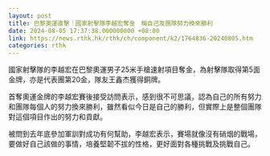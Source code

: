 ```yaml
---
layout: post
title: 巴黎奧運直撃｜國家射擊隊李越宏奪金　稱自己及團隊努力換來勝利
date: 2024-08-05 17:37:38.000000000 +08:00
link: https://news.rthk.hk/rthk/ch/component/k2/1764836-20240805.htm
categories: rthk
---
```


國家射擊隊的李越宏在巴黎奧運男子25米手槍速射項目奪金，為射擊隊取得第5面金牌，亦是代表團第20金，隊友王鑫杰獲得銅牌。

首奪奧運金牌的李越宏賽後接受訪問表示，感到很不可思議，認為自己的所有努力和團隊每個人的努力換來勝利，雖然看似今日是自己的勝利，但實際上是整個團隊對這個項目作出的努力和貢獻。

被問到去年底參加軍訓對成功有何幫助，李越宏表示，賽場就像沒有硝烟的戰場，要做好自己該做的事情，培養堅韌不拔的性格，更好面對各種挑戰及挑戰自己。
